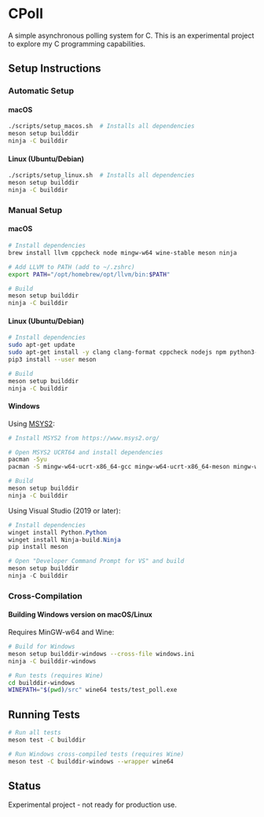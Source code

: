 # CPoll

A simple asynchronous polling system for C. This is an experimental project to explore my C programming capabilities.

## Setup Instructions

### Automatic Setup

#### macOS
```bash
./scripts/setup_macos.sh  # Installs all dependencies
meson setup builddir
ninja -C builddir
```

#### Linux (Ubuntu/Debian)
```bash
./scripts/setup_linux.sh  # Installs all dependencies
meson setup builddir
ninja -C builddir
```

### Manual Setup

#### macOS
```bash
# Install dependencies
brew install llvm cppcheck node mingw-w64 wine-stable meson ninja

# Add LLVM to PATH (add to ~/.zshrc)
export PATH="/opt/homebrew/opt/llvm/bin:$PATH"

# Build
meson setup builddir
ninja -C builddir
```

#### Linux (Ubuntu/Debian)
```bash
# Install dependencies
sudo apt-get update
sudo apt-get install -y clang clang-format cppcheck nodejs npm python3-pip ninja-build
pip3 install --user meson

# Build
meson setup builddir
ninja -C builddir
```

#### Windows
Using [MSYS2](https://www.msys2.org/):
```bash
# Install MSYS2 from https://www.msys2.org/

# Open MSYS2 UCRT64 and install dependencies
pacman -Syu
pacman -S mingw-w64-ucrt-x86_64-gcc mingw-w64-ucrt-x86_64-meson mingw-w64-ucrt-x86_64-ninja

# Build
meson setup builddir
ninja -C builddir
```

Using Visual Studio (2019 or later):
```powershell
# Install dependencies
winget install Python.Python
winget install Ninja-build.Ninja
pip install meson

# Open "Developer Command Prompt for VS" and build
meson setup builddir
ninja -C builddir
```

### Cross-Compilation
#### Building Windows version on macOS/Linux
Requires MinGW-w64 and Wine:

```bash
# Build for Windows
meson setup builddir-windows --cross-file windows.ini
ninja -C builddir-windows

# Run tests (requires Wine)
cd builddir-windows
WINEPATH="$(pwd)/src" wine64 tests/test_poll.exe
```

## Running Tests

```bash
# Run all tests
meson test -C builddir

# Run Windows cross-compiled tests (requires Wine)
meson test -C builddir-windows --wrapper wine64
```

## Status

Experimental project - not ready for production use.

